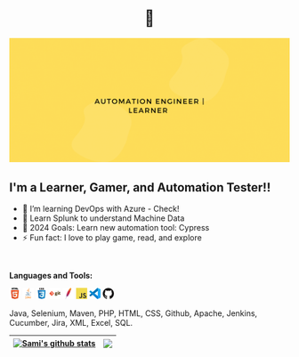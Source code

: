 <h1 align="center"> 👋 </h1>

<div align="center">
  <img src="https://github.com/sami827/git-solutions/blob/main/sami_gif.gif" alt="header"/>
</div>

## I'm a Learner, Gamer, and Automation Tester!!

- 🌱 I’m learning DevOps with Azure - Check!
- 👯 Learn Splunk to understand Machine Data
- 🥅 2024 Goals: Learn new automation tool: Cypress
- ⚡ Fun fact: I love to play game, read, and explore




<br />

**Languages and Tools:**  



<code><img height="20" src="https://raw.githubusercontent.com/github/explore/80688e429a7d4ef2fca1e82350fe8e3517d3494d/topics/html/html.png"></code>
<code><img height="20" src="https://raw.githubusercontent.com/github/explore/80688e429a7d4ef2fca1e82350fe8e3517d3494d/topics/java/java.png"></code>
<code><img height="20" src="https://raw.githubusercontent.com/github/explore/80688e429a7d4ef2fca1e82350fe8e3517d3494d/topics/css/css.png"></code>
<code><img height="20" src="https://raw.githubusercontent.com/github/explore/80688e429a7d4ef2fca1e82350fe8e3517d3494d/topics/git/git.png"></code> 
<code><img height="20" src="https://raw.githubusercontent.com/github/explore/80688e429a7d4ef2fca1e82350fe8e3517d3494d/topics/maven/maven.png"></code>
<code><img height="20" src="https://raw.githubusercontent.com/github/explore/80688e429a7d4ef2fca1e82350fe8e3517d3494d/topics/javascript/javascript.png"></code>
<code><img height="20" src="https://raw.githubusercontent.com/github/explore/80688e429a7d4ef2fca1e82350fe8e3517d3494d/topics/visual-studio-code/visual-studio-code.png"></code>
<code><img height="20" src="https://raw.githubusercontent.com/github/explore/78df643247d429f6cc873026c0622819ad797942/topics/github/github.png"></code>


<p align="left"> Java, Selenium, Maven, PHP, HTML, CSS, Github, Apache, Jenkins, Cucumber, Jira, XML, Excel, SQL.</p>






| <a href="https://github.com/sami827"><img align="center" src="https://github-readme-stats.vercel.app/api?username=sami827&show_icons=true&include_all_commits=true&theme=buefy&hide_border=true&hide=prs" alt="Sami's github stats" /></a> | <a href="https://github.com/sami827"><img align="center" src="https://github-readme-stats.vercel.app/api/top-langs/?username=sami827&layout=compact&langs_count=2" /></a> |
| ------------- | ------------- |

<br /><br />


<!-- [![willianrod's wakatime stats](https://github-readme-stats.vercel.app/api/wakatime?username=sami827)](https://github.com/sami827/sami827/) -->

